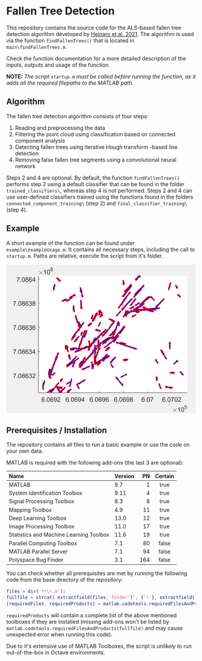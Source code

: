 Fallen Tree Detection
====================================

This repository contains the source code for the ALS-based fallen tree detection algorithm developed by [Heinaro et al. 2021](https://www.sciencedirect.com/science/article/pii/S0378112721003133). The algorithm is used via the function `findFallenTrees()` that is located in `main\findFallenTrees.m`. 

Check the function documentation for a more detailed description of the inputs, outputs and usage of the function. 

**NOTE:** *The script `startup.m` must be called before running the function, as it adds all the required filepaths to the MATLAB path.*


Algorithm
--------------------------------

The fallen tree detection algorithm consists of four steps:

1. Reading and preprocessing the data
2. Filtering the point cloud using classification based on connected 
component analysis
3. Detecting fallen trees using iterative Hough transform -based line 
detection
4. Removing false fallen tree segments using a convolutional neural network

Steps 2 and 4 are optional. By default, the function `findFallenTrees()` performs step 2 using a default classifier that can be found in the folder `trained_classifiers\`, whereas step 4 is not performed. Steps 2 and 4 can use user-defined classifiers trained using the functions found in the folders `connected_component_training\` (step 2) and `final_classifier_training\` (step 4).


Example
--------------------------------
A short example of the function can be found under `example\exampleUsage.m`. It contains all necessary steps, including the call to `startup.m`. Paths are relative, execute the script from it's folder.

![Result Plot of Example](example/example.png)


Prerequisites / Installation
--------------------------------

The repository contains all files to run a basic example or use the code on your own data.

MATLAB is required with the following add-ons (the last 3 are optional):

| Name										| Version	| PN	| Certain	|
|:------------------------------------------|:----------|------:|:---------:|
|MATLAB 									| 9.7 		| 1 	| true		|
|System Identification Toolbox				| 9.11 		| 4 	| true		|
|Signal Processing Toolbox					| 8.3 		| 8 	| true		|
|Mapping Toolbox 							| 4.9 		| 11 	| true		|
|Deep Learning Toolbox 						| 13.0 		| 12 	| true		|
|Image Processing Toolbox 					| 11.0 		| 17 	| true		|
|Statistics and Machine Learning Toolbox	| 11.6 		| 19 	| true		|
|Parallel Computing Toolbox					| 7.1 		| 80 	| false		|
|MATLAB Parallel Server 					| 7.1 		| 94 	| false		|
|Polyspace Bug Finder						| 3.1 		| 164 	| false		|

You can check whether all prerequisites are met by running the following code from the base directory of the repository:

```MATLAB
files = dir('**\*.m');
fullfile = strcat( extractfield(files,'folder')', {'\'}, extractfield(files,'name')');
[requiredFiles, requiredProducts] = matlab.codetools.requiredFilesAndProducts(fullfile);
```

`requiredProducts` will contain a complete list of the above mentioned toolboxes if they are installed (missing add-ons won't be listed by `matlab.codetools.requiredFilesAndProducts(fullfile)` and may cause unexpected error when running this code).

Due to it's extensive use of MATLAB Toolboxes, the script is *unlikely* to run out-of-the-box in Octave environments.
